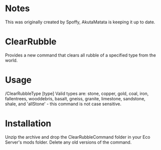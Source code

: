 # Notes
This was originally created by Spoffy, AkutaMatata is keeping it up to date.

# ClearRubble
Provides a new command that clears all rubble of a specified type from the world.
# Usage
/ClearRubbleType [type] Valid types are: stone, copper, gold, coal, iron, fallentrees, wooddebris, basalt, gneiss, granite, limestone, sandstone, shale, and 'allStone'  - this command is not case sensitive.


# Installation
Unzip the archive and drop the ClearRubbleCommand folder in your Eco Server's mods folder. Delete any old versions of the command.

